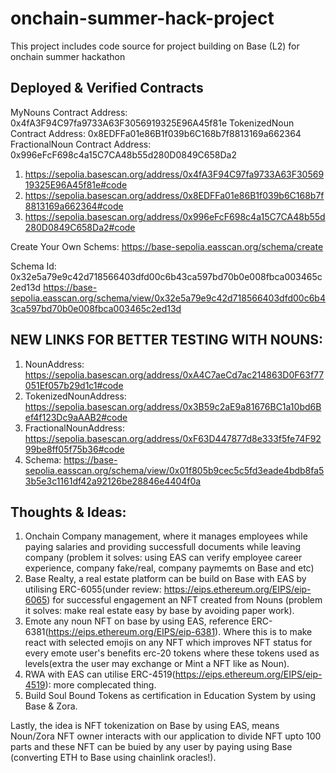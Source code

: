 # onchain-summer-hack-project

This project includes code source for project building on Base (L2) for onchain summer hackathon

## Deployed & Verified Contracts

MyNouns Contract Address: 0x4fA3F94C97fa9733A63F3056919325E96A45f81e
TokenizedNoun Contract Address: 0x8EDFFa01e86B1f039b6C168b7f8813169a662364
FractionalNoun Contract Address: 0x996eFcF698c4a15C7CA48b55d280D0849C658Da2

1. https://sepolia.basescan.org/address/0x4fA3F94C97fa9733A63F3056919325E96A45f81e#code
2. https://sepolia.basescan.org/address/0x8EDFFa01e86B1f039b6C168b7f8813169a662364#code
3. https://sepolia.basescan.org/address/0x996eFcF698c4a15C7CA48b55d280D0849C658Da2#code

Create Your Own Schems: https://base-sepolia.easscan.org/schema/create

Schema Id: 0x32e5a79e9c42d718566403dfd00c6b43ca597bd70b0e008fbca003465c2ed13d
https://base-sepolia.easscan.org/schema/view/0x32e5a79e9c42d718566403dfd00c6b43ca597bd70b0e008fbca003465c2ed13d

## NEW LINKS FOR BETTER TESTING WITH NOUNS:

1. NounAddress: https://sepolia.basescan.org/address/0xA4C7aeCd7ac214863D0F63f77051Ef057b29d1c1#code
2. TokenizedNounAddress: https://sepolia.basescan.org/address/0x3B59c2aE9a81676BC1a10bd6Bef4f123Dc9aAAB2#code
3. FractionalNounAddress: https://sepolia.basescan.org/address/0xF63D447877d8e333f5fe74F9299be8ff05f75b36#code
4. Schema: https://base-sepolia.easscan.org/schema/view/0x01f805b9cec5c5fd3eade4bdb8fa53b5e3c1161df42a92126be28846e4404f0a

## Thoughts & Ideas:

1. Onchain Company management, where it manages employees while paying salaries and providing successfull documents while leaving company (problem it solves: using EAS can verify employee career experience, company fake/real, company paymemts on Base and etc)
2. Base Realty, a real estate platform can be build on Base with EAS by utilising ERC-6055(under review: https://eips.ethereum.org/EIPS/eip-6065) for successful engagement an NFT created from Nouns (problem it solves: make real estate easy by base by avoiding paper work).
3. Emote any noun NFT on base by using EAS, reference ERC-6381(https://eips.ethereum.org/EIPS/eip-6381). Where this is to make react with selected emojis on any NFT which improves NFT status for every emote user's benefits erc-20 tokens where these tokens used as levels(extra the user may exchange or Mint a NFT like as Noun).
4. RWA with EAS can utilise ERC-4519(https://eips.ethereum.org/EIPS/eip-4519): more complecated thing.
5. Build Soul Bound Tokens as certification in Education System by using Base & Zora.

Lastly, the idea is NFT tokenization on Base by using EAS, means Noun/Zora NFT owner interacts with our application to divide NFT upto 100 parts and these NFT can be buied by any user by paying using Base (converting ETH to Base using chainlink oracles!).
